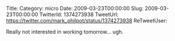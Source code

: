 Title: 
Category: micro
Date: 2009-03-23T00:00:00
Slug: 2009-03-23T00:00:00
TwitterId: 1374273938
TweetUrl: https://twitter.com/mark_philpot/status/1374273938
ReTweetUser: 

Really not interested in working tomorrow... ugh.